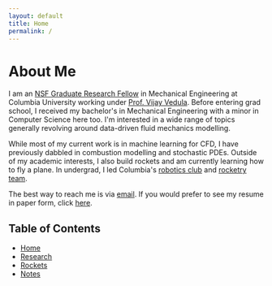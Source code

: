 ```yaml
---
layout: default
title: Home
permalink: /
---
```

# About Me

I am an [NSF Graduate Research Fellow](https://www.nsfgrfp.org/) in Mechanical Engineering at Columbia University working under [Prof. Vijay Vedula](https://cbrlcolumbia.com/). Before entering grad school, I received my bachelor's in Mechanical Engineering with a minor in Computer Science here too. I'm interested in a wide range of topics generally revolving around data-driven fluid mechanics modelling.

While most of my current work is in machine learning for CFD, I have previously dabbled in combustion modelling and stochastic PDEs. Outside of my academic interests, I also build rockets and am currently learning how to fly a plane. In undergrad, I led Columbia's [robotics club](https://www.columbiarobotics.club/) and [rocketry team](https://columbiaspace.org/missions/rockets/).

The best way to reach me is via [email](mailto:garcia.mlawrence@gmail.com). If you would prefer to see my resume in paper form, click [here](/assets/resume.pdf).

## Table of Contents

- [Home](/)
- [Research](/research)
- [Rockets](/rockets)
- [Notes](/AeroCorpus)
